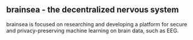 ## brainsea - the decentralized nervous system

brainsea is focused on researching and developing a platform for secure and privacy-preserving machine learning on brain data, such as EEG.

